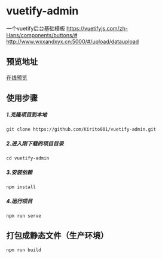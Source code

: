 # vuetify-admin
一个vuetify后台基础模板
https://vuetifyjs.com/zh-Hans/components/buttons/#
http://www.wxxandxyx.cn:5000/#/upload/dataupload
## 预览地址
<a href="http://im_roy.gitee.io/vuetify-admin" target="_blank">在线预览</a>
## 使用步骤
##### 1.克隆项目到本地
`git clone https://github.com/Kirito001/vuetify-admin.git`
##### 2.进入刚下载的项目目录
`cd vuetify-admin`
##### 3.安装依赖
`npm install`
##### 4.运行项目
`npm run serve`
## 打包成静态文件（生产环境）
`npm run build`
